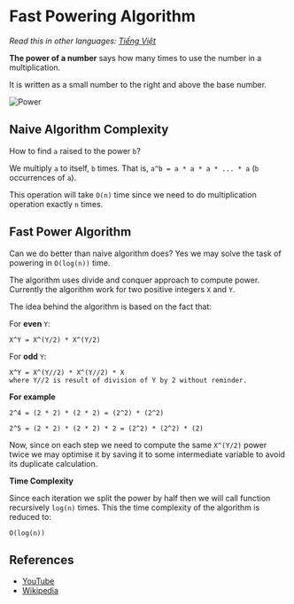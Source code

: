 # Fast Powering Algorithm

_Read this in other languages:_
[_Tiếng Việt_](README.md)

**The power of a number** says how many times to use the number in a
multiplication.

It is written as a small number to the right and above the base number.

![Power](https://www.mathsisfun.com/algebra/images/exponent-8-2.svg)

## Naive Algorithm Complexity

How to find `a` raised to the power `b`?

We multiply `a` to itself, `b` times. That
is, `a^b = a * a * a * ... * a` (`b` occurrences of `a`).

This operation will take `O(n)` time since we need to do multiplication operation
exactly `n` times.

## Fast Power Algorithm

Can we do better than naive algorithm does? Yes we may solve the task of
powering in `O(log(n))` time.

The algorithm uses divide and conquer approach to compute power. Currently the
algorithm work for two positive integers `X` and `Y`.

The idea behind the algorithm is based on the fact that:

For **even** `Y`:

```text
X^Y = X^(Y/2) * X^(Y/2)
```

For **odd** `Y`:

```text
X^Y = X^(Y//2) * X^(Y//2) * X
where Y//2 is result of division of Y by 2 without reminder.
```

**For example**

```text
2^4 = (2 * 2) * (2 * 2) = (2^2) * (2^2)
```

```text
2^5 = (2 * 2) * (2 * 2) * 2 = (2^2) * (2^2) * (2)
```

Now, since on each step we need to compute the same `X^(Y/2)` power twice we may optimise
it by saving it to some intermediate variable to avoid its duplicate calculation.

**Time Complexity**

Since each iteration we split the power by half then we will call function
recursively `log(n)` times. This the time complexity of the algorithm is reduced to:

```text
O(log(n))
```

## References

- [YouTube](https://www.youtube.com/watch?v=LUWavfN9zEo&index=80&list=PLLXdhg_r2hKA7DPDsunoDZ-Z769jWn4R8&t=0s)
- [Wikipedia](https://en.wikipedia.org/wiki/Exponentiation_by_squaring)

